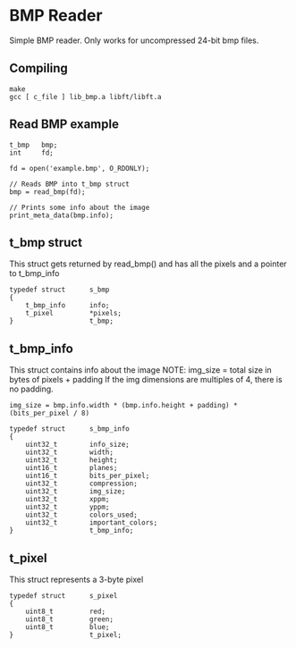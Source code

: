 # BMP Reader

Simple BMP reader. Only works for uncompressed 24-bit bmp files.

## Compiling

```
make
gcc [ c_file ] lib_bmp.a libft/libft.a
```

## Read BMP example
```
t_bmp	bmp;
int		fd;

fd = open('example.bmp', O_RDONLY);

// Reads BMP into t_bmp struct
bmp = read_bmp(fd);

// Prints some info about the image
print_meta_data(bmp.info);

```

## t_bmp struct

This struct gets returned by read_bmp() and has all the pixels and a pointer to t_bmp_info

```
typedef struct		s_bmp
{
	t_bmp_info		info;
	t_pixel			*pixels;
}					t_bmp;

```

## t_bmp_info

This struct contains info about the image
NOTE: img_size = total size in bytes of pixels + padding
If the img dimensions are multiples of 4, there is no padding.

```
img_size = bmp.info.width * (bmp.info.height + padding) * (bits_per_pixel / 8)
```

```
typedef struct		s_bmp_info
{
	uint32_t 		info_size;
    uint32_t 		width;
    uint32_t 		height;
    uint16_t 		planes;
    uint16_t 		bits_per_pixel;
    uint32_t 		compression;
    uint32_t 		img_size;
    uint32_t 		xppm;
    uint32_t 		yppm;
    uint32_t 		colors_used;
    uint32_t 		important_colors;
}					t_bmp_info;

```

## t_pixel

This struct represents a 3-byte pixel

```
typedef struct		s_pixel
{
	uint8_t 		red;
	uint8_t 		green;
	uint8_t 		blue;
}					t_pixel;
```

